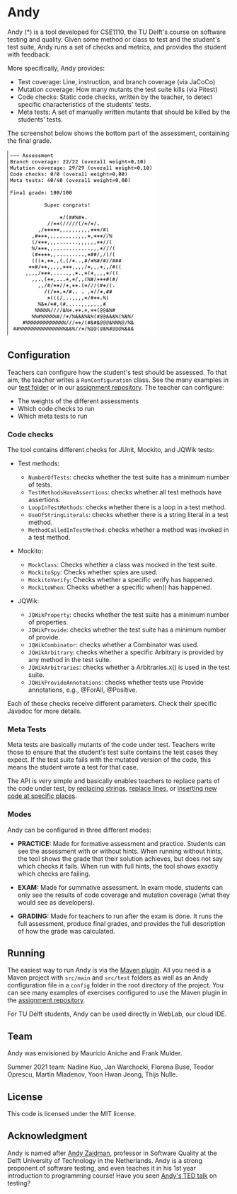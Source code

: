 # Andy

Andy (*) is a tool developed for CSE1110, the TU Delft's course on software testing and quality. 
Given some method or class to test and the student's test suite, Andy runs a set of checks and metrics,
and provides the student with feedback.

More specifically, Andy provides:

* Test coverage: Line, instruction, and branch coverage (via JaCoCo)
* Mutation coverage: How many mutants the test suite kills (via Pitest)
* Code checks: Static code checks, written by the teacher, to detect specific 
characteristics of the students' tests.
* Meta tests: A set of manually written mutants that should be killed by the students' tests.

The screenshot below shows the bottom part of the assessment, containing the final grade.

![](doc/screenshot.png)

## Configuration

Teachers can configure how the student's test should be assessed. To that aim, the teacher 
writes a `RunConfiguration` class. See the many examples in our [test folder](https://github.com/cse1110/andy/tree/main/src/test/resources/grader/fixtures/Config) or in our [assignment repository](https://github.com/cse1110/assignments).
The teacher can configure:

* The weights of the different assessments
* Which code checks to run
* Which meta tests to run

### Code checks

The tool contains different checks for JUnit, Mockito, and JQWik tests:

- Test methods:
    - `NumberOfTests`: checks whether the test suite has a minimum number of tests.
    - `TestMethodsHaveAssertions`: checks whether all test methods have assertions.
    - `LoopInTestMethods`: checks whether there is a loop in a test method.
    - `UseOfStringLiterals`: checks whether there is a string literal in a test method.
    - `MethodCalledInTestMethod`: checks whether a method was invoked in a test method.

- Mockito:
    - `MockClass`: Checks whether a class was mocked in the test suite.
    - `MockitoSpy`: Checks whether spies are used.
    - `MockitoVerify`: Checks whether a specific verify has happened.
    - `MockitoWhen`: Checks whether a specific when() has happened.

- JQWik:
    - `JQWikProperty`: checks whether the test suite has a minimum number of properties.
    - `JQWikProvide`: checks whether the test suite has a minimum number of provide.
    - `JQWikCombinator`: checks whether a Combinator was used.
    - `JQWikArbitrary`: checks whether a specific Arbitrary<X> is provided by any method in the test suite.
    - `JQWikArbitraries`: checks whether a Arbitraries.x() is used in the test suite.
    - `JQWikProvideAnnotations`: checks whether tests use Provide annotations, e.g., @ForAll, @Positive.

Each of these checks receive different parameters. Check their specific Javadoc for more details.

### Meta Tests

Meta tests are basically mutants of the code under test. Teachers write those to ensure that the
student's test suite contains the test cases they expect. If the test suite fails with the mutated
version of the code, this means the student wrote a test for that case. 

The API is very simple and basically enables teachers to replace parts of the code under test, by
[replacing strings](https://github.com/cse1110/andy/blob/main/src/main/java/nl/tudelft/cse1110/andy/config/MetaTest.java#L27),
[replace lines](https://github.com/cse1110/andy/blob/main/src/main/java/nl/tudelft/cse1110/andy/config/MetaTest.java#L36), or
[inserting new code at specific places](https://github.com/cse1110/andy/blob/main/src/main/java/nl/tudelft/cse1110/andy/config/MetaTest.java#L45).

### Modes

Andy can be configured in three different modes:

* **PRACTICE:** Made for formative assessment and practice. Students can see the assessment with or without hints. When running without hints, 
the tool shows the grade that their solution achieves, but does not say which checks it fails. When run with full hints, the tool shows exactly which
checks are failing.

* **EXAM:** Made for summative assessment. In exam mode, students can only see the results of code coverage
and mutation coverage (what they would see as developers). 

* **GRADING:** Made for teachers to run after the exam is done. It runs the full assessment, produce final grades, and 
provides the full description of how the grade was calculated.

## Running

The easiest way to run Andy is via the [Maven plugin](https://mvnrepository.com/artifact/io.github.cse1110/andy-maven-plugin). All you need is a Maven project with `src/main` and `src/test` folders as well as an Andy configuration file in a `config` folder in the root directory of the project. You can see many examples of exercises configured to use the Maven plugin in the [assignment repository](https://github.com/cse1110/assignments).

For TU Delft students, Andy can be used directly in WebLab, our cloud IDE.

## Team

Andy was envisioned by Maurício Aniche and Frank Mulder.

Summer 2021 team: Nadine Kuo, Jan Warchocki, Florena Buse, Teodor Oprescu, Martin Mladenov, Yoon Hwan Jeong, Thijs Nulle.

## License

This code is licensed under the MIT license.

## Acknowledgment

Andy is named after [Andy Zaidman](https://azaidman.github.io), professor in Software Quality at the
Delft University of Technology in the Netherlands. Andy is a strong proponent of software testing, and
even teaches it in his 1st year introduction to programming course! 
Have you seen [Andy's TED talk](https://www.youtube.com/watch?v=IfXVEz_mMHI) on testing?
